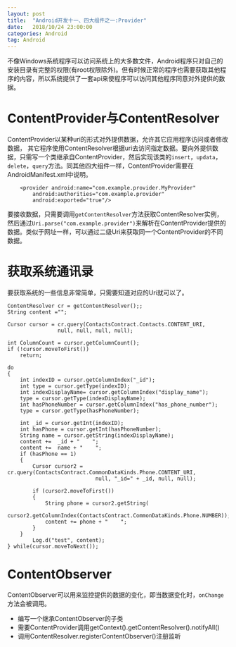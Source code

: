 ```yaml
---
layout: post
title:  "Android开发十一、四大组件之一:Provider"
date:   2018/10/24 23:00:00
categories: Android
tag: Android
---
```


不像Windows系统程序可以访问系统上的大多数文件，Android程序只对自己的安装目录有完整的权限(有root权限除外)。但有时候正常的程序也需要获取其他程序的内容，所以系统提供了一套api来使程序可以访问其他程序同意对外提供的数据。

# ContentProvider与ContentResolver

ContentProvider以某种uri的形式对外提供数据，允许其它应用程序访问或者修改数据，
其它程序使用ContentResolver根据uri去访问指定数据。要向外提供数据，只需写一个类继承自ContentProvider，然后实现该类的`insert`，`updata`，`delete`，`query`方法。同其他四大组件一样，ContentProvider需要在AndroidManifest.xml中说明。

        <provider android:name="com.example.provider.MyProvider" 
            android:authorities="com.example.provider" 
            android:exported="true"/>

要接收数据，只需要调用`getContentResolver`方法获取ContentResolver实例，然后通过`Uri.parse("com.example.provider")`来解析在ContentProvider提供的数据。类似于网址一样，可以通过二级Uri来获取同一个ContentProvider的不同数据。

# 获取系统通讯录

要获取系统的一些信息非常简单，只需要知道对应的Uri就可以了。

    ContentResolver cr = getContentResolver();;
    String content ="";
                
    Cursor cursor = cr.query(ContactsContract.Contacts.CONTENT_URI, 
                    null, null, null, null);
                
    int ColumnCount = cursor.getColumnCount();
    if (!cursor.moveToFirst())
        return;
                
    do
    {
        int indexID = cursor.getColumnIndex("_id");
        int type = cursor.getType(indexID);
        int indexDisplayName= cursor.getColumnIndex("display_name");
        type = cursor.getType(indexDisplayName);
        int hasPhoneNumber = cursor.getColumnIndex("has_phone_number");
        type = cursor.getType(hasPhoneNumber);
                    
        int _id = cursor.getInt(indexID);
        int hasPhone = cursor.getInt(hasPhoneNumber);
        String name = cursor.getString(indexDisplayName);
        content +=  _id + "    ";
        content +=  name + "    ";
        if (hasPhone == 1)
        {
            Cursor cursor2 = cr.query(ContactsContract.CommonDataKinds.Phone.CONTENT_URI, 
                                null, "_id=" + _id, null, null);                        
            
            if (cursor2.moveToFirst())
            {
                String phone = cursor2.getString(
                    cursor2.getColumnIndex(ContactsContract.CommonDataKinds.Phone.NUMBER));
                content += phone + "    ";
            }
        }
            Log.d("test", content);
    } while(cursor.moveToNext());

# ContentObserver

ContentObserver可以用来监控提供的数据的变化，即当数据变化时，`onChange`方法会被调用。

* 编写一个继承ContentObserver的子类
* 需要ContentProvider调用getContext().getContentResolver().notifyAll()
* 调用ContentResolver.registerContentObserver()注册监听
